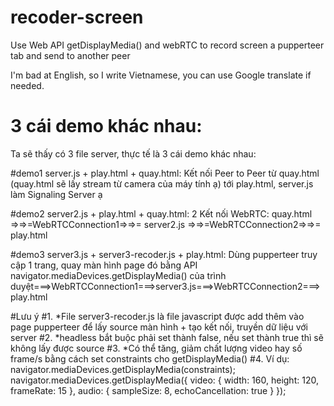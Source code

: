 # recoder-screen
Use Web API getDisplayMedia() and webRTC to record screen a pupperteer tab and send to another peer

I'm bad at English, so I write Vietnamese, you can use Google translate if needed.

# 3 cái demo khác nhau:
Ta sẽ thấy có 3 file server, thực tế là 3 cái demo khác nhau:

#demo1
server.js + play.html + quay.html: Kết nối Peer to Peer từ quay.html (quay.html sẽ lấy stream từ camera của máy tính ạ) tới play.html, server.js làm Signaling Server ạ

#demo2
server2.js + play.html + quay.html: 2 Kết nối WebRTC: quay.html =>=>=WebRTCConnection1=>=>= server2.js =>=>=WebRTCConnection2=>=>= play.html

#demo3
server3.js + server3-recoder.js + play.html: Dùng pupperteer truy cập 1 trang, quay màn hình page đó bằng API navigator.mediaDevices.getDisplayMedia() của trình duyệt===>WebRTCConnection1===>server3.js===>WebRTCConnection2===>play.html

#Lưu ý
#1. *File server3-recoder.js là file javascript được add thêm vào page pupperteer để lấy source màn hình + tạo kết nối, truyền dữ liệu với server
#2. *headless bắt buộc phải set thành false, nếu set thành true thì sẽ không lấy được source
#3. *Có thể tăng, giảm chất lượng video hay số frame/s bằng cách set constraints cho getDisplayMedia()
#4.
Ví dụ:
navigator.mediaDevices.getDisplayMedia(constraints);
navigator.mediaDevices.getDisplayMedia({
video: {
        width: 160,
        height: 120,
        frameRate: 15
      },
audio: {
      sampleSize: 8,
      echoCancellation: true
    }
});
